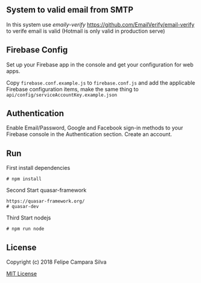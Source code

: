 ## System to valid email from SMTP

In this system use _emaily-verify_ https://github.com/EmailVerify/email-verify to verife email is valid (Hotmail is only valid in production serve)

## Firebase Config

Set up your Firebase app in the console and get your configuration
for web apps.

Copy `firebase.conf.example.js` to `firebase.conf.js` and add the
applicable Firebase configuration items, make the same thing to `api/config/serviceAccountKey.example.json`

## Authentication

Enable Email/Password, Google and Facebook sign-in methods to your Firebase console in the
Authentication section. Create an account.

## Run
First install dependencies
```
# npm install
```

Second Start quasar-framework
```
https://quasar-framework.org/
# quasar-dev
```

Third Start nodejs
```
# npm run node
```

## License

Copyright (c) 2018 Felipe Campara Silva

[MIT License](http://en.wikipedia.org/wiki/MIT_License)
